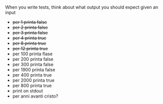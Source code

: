When you write tests, think about what output you should expect given an input


 - ~~per 1 printa false~~ 
 - ~~per 2 printa false~~ 
 - ~~per 3 printa false~~
 - ~~per 4 printa true~~
 - ~~per 8 printa true~~
 - ~~per 12 printa true~~
 - per 100 printa flase
 - per 200 printa false
 - per 300 printa false
 - per 1900 printa false
 - per 400 printa true
 - per 2000 printa true
 - per 800 printa true
 - print on stdout
 - per anni avanti cristo? 
